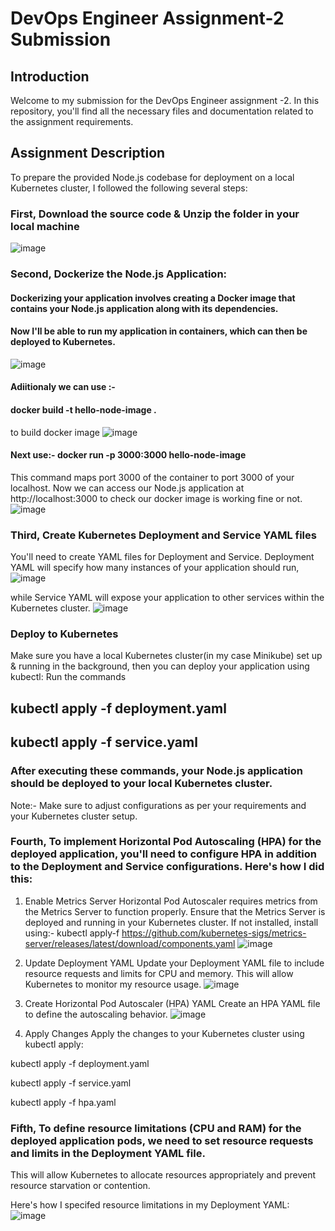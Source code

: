# DevOps Engineer Assignment-2 Submission
## Introduction
Welcome to my submission for the DevOps Engineer assignment -2. In this repository, you'll find all the necessary files and documentation related to the assignment requirements.

## Assignment Description 

To prepare the provided Node.js codebase for deployment on a local Kubernetes cluster, I followed the following several steps:
### First, Download the source code & Unzip the folder in your local machine
![image](https://github.com/vaibhavmalhotra002/Devops_Assi_2/assets/76607940/030dc0d8-fa14-4817-b110-ea510ebb16a8)

### Second, Dockerize the Node.js Application: 
#### Dockerizing your application involves creating a Docker image that contains your Node.js application along with its dependencies. 
#### Now I'll be able to run my application in containers, which can then be deployed to Kubernetes.
![image](https://github.com/vaibhavmalhotra002/Devops_Assi_2/assets/76607940/3e5443bf-14f3-48b9-b626-b31e27d54cc9)

#### Adiitionaly we can use :-
#### docker build -t hello-node-image .
to build docker image 
![image](https://github.com/vaibhavmalhotra002/hello-node/assets/76607940/abaeb716-bb48-440b-b9b5-d499b4c0709a)

#### Next use:- docker run -p 3000:3000 hello-node-image
This command maps port 3000 of the container to port 3000 of your localhost. Now we can access our Node.js application at http://localhost:3000 to check our docker image is working fine or not.
![image](https://github.com/vaibhavmalhotra002/hello-node/assets/76607940/eb9a5cb9-615d-40f2-9efc-cc53537f6fa9)

### Third, Create Kubernetes Deployment and Service YAML files
You'll need to create YAML files for Deployment and Service.
Deployment YAML will specify how many instances of your application should run,
![image](https://github.com/vaibhavmalhotra002/Devops_Assi_2/assets/76607940/dfcb573f-02d3-4bbe-bb11-206d8756229e)

while Service YAML will expose your application to other services within the Kubernetes cluster.
![image](https://github.com/vaibhavmalhotra002/Devops_Assi_2/assets/76607940/a7123700-ec2b-4cdd-bcda-21a60452de64)

### Deploy to Kubernetes
Make sure you have a local Kubernetes cluster(in my case Minikube) set up & running in the background, then you can deploy your application using kubectl:
Run the commands
## kubectl apply -f deployment.yaml
## kubectl apply -f service.yaml

### After executing these commands, your Node.js application should be deployed to your local Kubernetes cluster.

Note:- Make sure to adjust configurations as per your requirements and your Kubernetes cluster setup.

### Fourth, To implement Horizontal Pod Autoscaling (HPA) for the deployed application, you'll need to configure HPA in addition to the Deployment and Service configurations. Here's how I did this:
1. Enable Metrics Server
Horizontal Pod Autoscaler requires metrics from the Metrics Server to function properly. Ensure that the Metrics Server is deployed and running in your Kubernetes cluster.
If not installed, install using:- kubectl apply-f https://github.com/kubernetes-sigs/metrics-server/releases/latest/download/components.yaml
![image](https://github.com/vaibhavmalhotra002/Devops_Assi_2/assets/76607940/c10bbeb6-46a3-47e9-a748-aa21bf67d58c)

2. Update Deployment YAML
Update your Deployment YAML file to include resource requests and limits for CPU and memory. This will allow Kubernetes to monitor my resource usage.
![image](https://github.com/vaibhavmalhotra002/Devops_Assi_2/assets/76607940/d641e13b-e9a8-4513-a8d7-9c337875ae3a)

3. Create Horizontal Pod Autoscaler (HPA) YAML
Create an HPA YAML file to define the autoscaling behavior.
![image](https://github.com/vaibhavmalhotra002/Devops_Assi_2/assets/76607940/d03e2ea9-4151-4d04-bad3-a0b6e270a104)

4. Apply Changes
Apply the changes to your Kubernetes cluster using kubectl apply:

kubectl apply -f deployment.yaml

kubectl apply -f service.yaml

kubectl apply -f hpa.yaml

### Fifth, To define resource limitations (CPU and RAM) for the deployed application pods, we need to set resource requests and limits in the Deployment YAML file. 
This will allow Kubernetes to allocate resources appropriately and prevent resource starvation or contention.

Here's how I specifed resource limitations in my Deployment YAML:
![image](https://github.com/vaibhavmalhotra002/Devops_Assi_2/assets/76607940/6db703c1-2615-431d-bcbc-e71dfdb1ad88)














